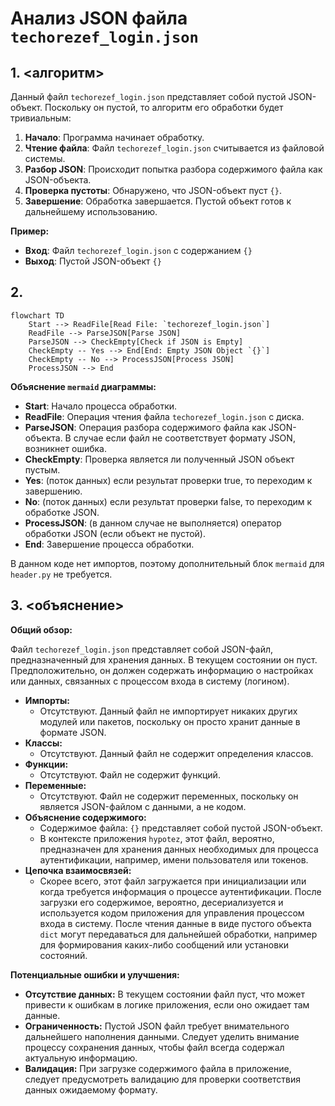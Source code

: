 # Анализ JSON файла `techorezef_login.json`

## 1. <алгоритм>

Данный файл `techorezef_login.json` представляет собой пустой JSON-объект. 
Поскольку он пустой, то алгоритм его обработки будет тривиальным:

1. **Начало**: Программа начинает обработку.
2. **Чтение файла**: Файл `techorezef_login.json` считывается из файловой системы.
3. **Разбор JSON**: Происходит попытка разбора содержимого файла как JSON-объекта.
4. **Проверка пустоты**: Обнаружено, что JSON-объект пуст `{}`.
5. **Завершение**: Обработка завершается. Пустой объект готов к дальнейшему использованию.

**Пример:**

   - **Вход**:  Файл `techorezef_login.json` с содержанием `{}`
   - **Выход**: Пустой JSON-объект `{}`

## 2. <mermaid>

```mermaid
flowchart TD
    Start --> ReadFile[Read File: `techorezef_login.json`]
    ReadFile --> ParseJSON[Parse JSON]
    ParseJSON --> CheckEmpty[Check if JSON is Empty]
    CheckEmpty -- Yes --> End[End: Empty JSON Object `{}`]
    CheckEmpty -- No --> ProcessJSON[Process JSON] 
    ProcessJSON --> End
```

**Объяснение `mermaid` диаграммы:**

- **Start**: Начало процесса обработки.
- **ReadFile**: Операция чтения файла `techorezef_login.json` с диска.
- **ParseJSON**: Операция разбора содержимого файла как JSON-объекта. В случае если файл не соответствует формату JSON, возникнет ошибка.
- **CheckEmpty**:  Проверка является ли полученный JSON объект пустым.
- **Yes**: (поток данных) если результат проверки true, то переходим к завершению.
- **No**: (поток данных) если результат проверки false, то переходим к обработке JSON.
- **ProcessJSON**: (в данном случае не выполняется) оператор обработки JSON (если объект не пустой).
- **End**: Завершение процесса обработки.

В данном коде нет импортов, поэтому дополнительный блок `mermaid` для `header.py` не требуется.

## 3. <объяснение>

**Общий обзор:**

Файл `techorezef_login.json` представляет собой JSON-файл, предназначенный для хранения данных. В текущем состоянии он пуст. Предположительно, он должен содержать информацию о настройках или данных, связанных с процессом входа в систему (логином).

- **Импорты:** 
    - Отсутствуют. Данный файл не импортирует никаких других модулей или пакетов, поскольку он просто хранит данные в формате JSON.
- **Классы:**
    - Отсутствуют. Данный файл не содержит определения классов.
- **Функции:**
    - Отсутствуют. Файл не содержит функций.
- **Переменные:**
    - Отсутствуют. Файл не содержит переменных, поскольку он является JSON-файлом с данными, а не кодом.
- **Объяснение содержимого:**
    - Содержимое файла: `{}`  представляет собой пустой JSON-объект.
    - В контексте приложения `hypotez`, этот файл, вероятно, предназначен для хранения данных необходимых для процесса аутентификации, например, имени пользователя или токенов.
- **Цепочка взаимосвязей:** 
    - Скорее всего,  этот файл загружается при инициализации или когда требуется информация о процессе аутентификации. После загрузки его содержимое, вероятно, десериализуется и используется кодом приложения для управления процессом входа в систему.  После чтения данные в виде пустого объекта `dict` могут передаваться для дальнейшей обработки, например для формирования каких-либо сообщений или установки состояний.

**Потенциальные ошибки и улучшения:**
*  **Отсутствие данных:** В текущем состоянии файл пуст, что может привести к ошибкам в логике приложения, если оно ожидает там данные. 
*  **Ограниченность:** Пустой JSON файл требует внимательного  дальнейшего наполнения данными.  Следует уделить внимание процессу сохранения данных, чтобы файл всегда содержал актуальную информацию.
*  **Валидация:** При загрузке содержимого файла в приложение, следует предусмотреть валидацию для проверки соответствия данных ожидаемому формату.